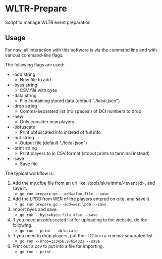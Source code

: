 # WLTR-Prepare
Script to manage WLTR event preparation

## Usage
For now, all interaction with this software is via the command line and with various command-line flags.

The following flags are used:
*  -add string
   * New file to add
*  -byes string
   * CSV file with byes
*  -data string
   * File containing stored data (default "./local.json")
*  -drop string
   * Comma-separated list (no spaces!) of DCI numbers to drop
*  -new
   * Only consider new players
*  -obfuscate
   * Print obfuscated info instead of full info
*  -out string
   * Output file (default "./local.json")
*  -print string
   * Print players to <file> in CSV format (stdout prints to terminal instead)
*  -save
   * Save file

The typical workflow is: 
1) Add the my.cfbe file from an url like: /tools/sk/wltrme/\<event id\>, and save it. 
   * `go run prepare.go --add=cfbe.file --save`
2) Add the LPDB from WER of the players entered on-site, and save it. 
   * `go run prepare.go --add=wer.lpdb --save`
3) Import byes and save. 
   * `go run --byes=byes.file.xlsx --save`
4) If you need an obfuscated list for uploading to the website, do the following. 
   * `go run --print --obfuscate`
5) If you need to drop players, put their DCIs in a comma-separated list. 
   * `go run --drop=123456,87654321 --save`
6) Print out a csv to put into a file for importing. 
   * `go run --print`